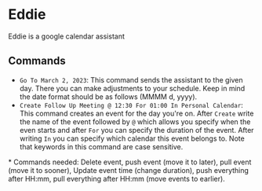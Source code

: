 # Eddie
Eddie is a google calendar assistant

## Commands
- `Go To March 2, 2023`: This command sends the assistant to the given day. There you can make adjustments to your schedule. Keep in mind the date format should be as follows (MMMM d, yyyy).
- `Create Follow Up Meeting @ 12:30 For 01:00 In Personal Calendar`: This command creates an event for the day you're on. After `Create` write the name of the event followed by `@` which allows you specify when the even starts and after `For` you can specify the duration of the event. After writing `In` you can specify which calendar this event belongs to. Note that keywords in this command are case sensitive.

\* Commands needed: Delete event, push event (move it to later), pull event (move it to sooner), Update event time (change duration), push everything after HH:mm, pull everything after HH:mm (move events to earlier).
